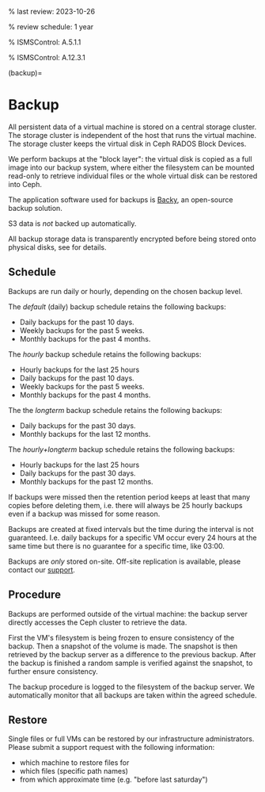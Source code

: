 % last review: 2023-10-26

% review schedule: 1 year

% ISMSControl: A.5.1.1

% ISMSControl: A.12.3.1

(backup)=

# Backup

All persistent data of a virtual machine is stored on a central storage
cluster. The storage cluster is independent of the host that runs the virtual
machine. The storage cluster keeps the virtual disk in Ceph RADOS Block Devices.

We perform backups at the "block layer": the virtual disk is copied as a
full image into our backup system, where either the filesystem can be mounted
read-only to retrieve individual files or the whole virtual disk can be
restored into Ceph.

The application software used for backups is [Backy], an open-source
backup solution.

S3 data is *not* backed up automatically.

All backup storage data is transparently encrypted before being stored onto
physical disks, see [](#data-at-rest-encryption) for details.

## Schedule

Backups are run daily or hourly, depending on the chosen backup level.

The *default* (daily) backup schedule retains the following backups:

- Daily backups for the past 10 days.
- Weekly backups for the past 5 weeks.
- Monthly backups for the past 4 months.

The *hourly* backup schedule retains the following backups:

- Hourly backups for the last 25 hours
- Daily backups for the past 10 days.
- Weekly backups for the past 5 weeks.
- Monthly backups for the past 4 months.

The the *longterm* backup schedule retains the following backups:

- Daily backups for the past 30 days.
- Monthly backups for the last 12 months.

The *hourly+longterm* backup schedule retains the following backups:

- Hourly backups for the last 25 hours
- Daily backups for the past 30 days.
- Monthly backups for the past 12 months.

If backups were missed then the retention period keeps at least that many
copies before deleting them, i.e. there will always be 25 hourly backups even
if a backup was missed for some reason.

Backups are created at fixed intervals but the time during the interval is not
guaranteed. I.e. daily backups for a specific VM occur every 24 hours at the
same time but there is no guarantee for a specific time, like 03:00.

Backups are *only* stored on-site. Off-site replication is available, please contact our [support](https://my.flyingcircus.io/support/).

## Procedure

Backups are performed outside of the virtual machine: the backup server
directly accesses the Ceph cluster to retrieve the data.

First the VM's filesystem is being frozen to ensure consistency of the backup.
Then a snapshot of the volume is made. The snapshot is then retrieved by the
backup server as a difference to the previous backup. After the backup is finished a random sample is verified against the snapshot, to further ensure consistency.

The backup procedure is logged to the filesystem of the backup server. We automatically monitor that all backups are taken within the agreed schedule.

## Restore

Single files or full VMs can be restored by our infrastructure administrators.
Please submit a support request with the following information:

- which machine to restore files for
- which files (specific path names)
- from which approximate time (e.g. "before last saturday")

[backy]: http://pythonhosted.org/backy/
